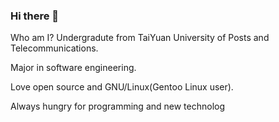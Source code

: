 ### Hi there 👋

Who am I?
Undergradute from TaiYuan University of Posts and Telecommunications.

Major in software engineering.

Love open source and GNU/Linux(Gentoo Linux user).

Always hungry for programming and new technolog
